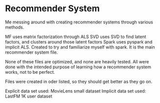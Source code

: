 # Recommender System

Me messing around with creating recommender systems through various methods.

MF uses matrix factorization through ALS
SVD uses SVD to find latent factors, and clusters around those latent factors
Spark uses pyspark and implicit ALS. Created to try and familiarize myself with spark. It is the main recommender system
file.

None of these files are optimized, and none are heavily tested. All were done with the intended purpose of learning how
a recommender system works, not to be perfect.

Files were created in oder listed, so they should get better as they go on.

Explicit data set used: MovieLens small dataset
Implicit data set used: LastFM 1K user dataset